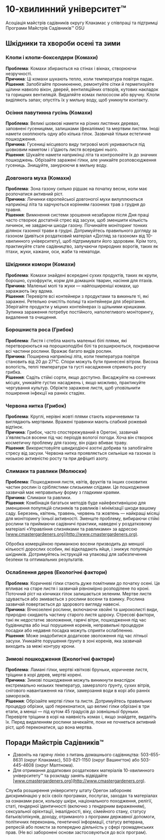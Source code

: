 # 10-хвилинний університет™  
Асоціація майстрів садівників округу Клакамас у співпраці та підтримці  
Програми Майстрів Садівників™ OSU  

## Шкідники та хвороби осені та зими  

### Клопи і клопи-бокселдери (Комахи)  
**Проблема**: Комахи збираються на стінах і вікнах, створюючи незручності.  
**Причина**: Ці комахи шукають тепло, коли температура повітря падає.  
**Рішення**: Запобігайте проникненню, ремонтуйте сітки й герметизуйте щілини навколо вікон, дверей, вентиляційних отворів, кутових накладок та горищних вентиляцій. Видаляйте комах пилососом або вручну. Клопи виділяють запах; опустіть їх у мильну воду, щоб уникнути контакту.  

### Осіння павутинна гусінь (Комахи)  
**Проблема**: Великі шовкові намети на різних листяних деревах, заповнені гусеницями, залишками (фекаліями) та мертвим листям. Іноді намети охоплюють одну або кілька гілок. Зазвичай тільки естетичне пошкодження.  
**Причина**: Гусениці місцевого виду тигрової молі укриваються під шовковим наметом і з'їдають листя всередині нього.  
**Рішення**: Шукайте намети наприкінці літа та контролюйте їх до значних пошкоджень. Обрізайте заражені гілки, але уникайте розповсюдження гусениць. Знищуйте, занурюючи в мильну воду.  

### Довгонога муха (Комахи)  
**Проблема**: Зона газону сильно рідшає на початку весни, коли має розпочатися активний ріст.  
**Причина**: Личинки європейської довгоногої мухи вилуплюються наприкінці літа та харчуються корінням газонних трав з грудня до травня.  
**Рішення**: Вимкнення системи зрошення незабаром після Дня праці часто створює достатній стрес від засухи, щоб зменшити кількість личинок, не завдаючи шкоди газону. Починайте моніторинг тонких ділянок газонної трави в грудні. Дотримуйтесь правильного догляду за газоном (дивіться роздатковий матеріал «Догляд за газоном» від 10-хвилинного університету), щоб підтримувати його здоровим. Крім того, практикуйте стале садівництво, залучаючи природних ворогів, таких як птахи, жуки, кажани, оси, жаби та нематоди.  

### Шкідники комори (Комахи)  
**Проблема**: Комахи знайдені всередині сухих продуктів, таких як крупи, борошно, сухофрукти, корм для домашніх тварин, насіння для птахів.  
**Причина**: Маленькі молі та жуки — найпоширеніші комахи, що заражають їжу вдома.  
**Рішення**: Перевірте всі контейнери з продуктами та викиньте ті, які заражені. Ретельно очистіть полиці та контейнери для зберігання. Зберігайте продукти у міцних контейнерах із щільними кришками. Зупинка зараження потребує постійного, наполегливого моніторингу, видалення та очищення.  

### Борошниста роса (Грибок)  
**Проблема**: Листя і стебла мають маленькі білі плями, які перетворюються на порошкоподібні білі та розширюються, покриваючи всі частини рослини. Вражає багато видів рослин.  
**Причина**: Поширена наприкінці літа, коли температура повітря становить від 20 до 27°C. Спори можуть бути принесені вітром. Висока вологість, теплі температури та густі насадження сприяють росту грибка.  
**Рішення**: Садіть стійкі сорти, якщо доступно. Висаджуйте на сонячних місцях, уникайте густих насаджень і, якщо можливо, практикуйте чергування культур. Обріжте заражене листя, щоб уповільнити поширення інфекції на ранніх стадіях.  

### Червона нитка (Грибок)  
**Проблема**: Круглі, нерівні жовті плями стають коричневими та виглядають мертвими. Вражені травинки мають слабкий рожевий відтінок.  
**Причина**: Грибок, часто спостережуваний в Орегоні, зазвичай з'являється восени під час періодів вологої погоди. Хоча він створює косметичну проблему для газону, він рідко вбиває траву.  
**Рішення**: Використовуйте швидкодіючі азотні добрива та запобігайте стресу від засухи. Червона нитка проявляється сильніше на газонах із низькою активністю росту та при дефіциті азоту.  

### Слимаки та равлики (Молюски)  
**Проблема**: Пошкодження листя, квітів, фруктів та інших соковитих частин рослин із сріблястими слизькими слідами. Це пошкодження зазвичай має неправильну форму з гладкими краями.  
**Причина**: Слимаки та равлики.  
**Рішення**: Комбінація багатьох методів буде найефективнішою для зменшення популяцій слизняків та равликів і мінімізації шкоди вашому саду. Березень, квітень, травень, червень та жовтень — найкращі місяці для моніторингу їхньої активності. Зменште проблему, вибираючи стійкі рослини та приймаючи садівничі практики, наведені у роздатковому матеріалі «Управління слизняками та равликами» за адресою [www.cmastergardeners.org](http://www.cmastergardeners.org).  

Обробка комерційною приманкою восени призводить до меншої кількості дорослих особин, які відкладають яйця, і знижує популяцію шкідників. Дотримуйтесь інструкцій на упаковці для забезпечення безпеки та оптимальних результатів.  

### Ослаблення дерев (Екологічні фактори)  
**Проблема**: Коричневі гілки стають дуже помітними до початку осені. Це впливає на старе листя і зазвичай рівномірно розподілене по кроні. Поточний ріст на кінчиках гілок залишається зеленим. Мертве листя здувається або змивається з рослини восени та взимку. Рослина зазвичай повертається до здорового вигляду навесні.  
**Причина**: Вічнозелені рослини, включаючи хвойні та широколисті види, природно скидають частину старого листя щороку. Стресові фактори, такі як недостатнє зволоження, гарячі вітри, пошкодження під час будівництва або інші порушення коренів, неправильні процедури посадки або недавня посадка можуть сприяти ослабленню.  
**Рішення**: Може знадобитися додаткове зволоження під час літньої засухи. Уникайте порушення ґрунту в зоні коренів, яка зазвичай виходить за межі контуру крони.  

### Зимові пошкодження (Екологічні фактори)  
**Проблема**: Ламані гілки, мертві квіткові бруньки, коричневе листя, тріщини в корі дерев, мертві корені.  
**Причина**: Зимові пошкодження можуть виникнути внаслідок екстремально низьких температур, замерзлого ґрунту, сухих вітрів, снігового навантаження на гілки, замерзання води в корі або ранніх заморозків.  
**Рішення**: Обрізайте мертві гілки та листя. Дотримуйтесь правильних процедур обрізки, щоб переконатися, що великі гілки обрізані в три етапи, а менші — під кутом 45 градусів до зовнішньої бруньки. Перевірте тріщини в корі на наявність комах і, якщо знайдете, видаліть їх. Перед видаленням рослини зачекайте, поки не почнеться активний ріст, щоб переконатися, що вона мертва.  

## Поради Майстрів Садівників™  
- Дзвоніть на гарячу лінію з питань домашнього садівництва: 503-655-8631 (округ Клакамас), 503-821-1150 (округ Вашингтон) або 503-445-4608 (округ Малтнома).  
- Для отримання додаткових роздаткових матеріалів 10-хвилинного університету™ та розкладу занять відвідайте [www.cmastergardeners.org](http://www.cmastergardeners.org).  

Служба розширення університету штату Орегон забороняє дискримінацію у всіх своїх програмах, послугах, заходах та матеріалах за ознаками раси, кольору шкіри, національного походження, релігії, статі, гендерної ідентичності (включно з гендерним вираженням), сексуальної орієнтації, інвалідності, віку, сімейного стану, статусу батьків/опікунів, доходу, отриманого з програми державної допомоги, політичних переконань, генетичної інформації, статусу ветерана, репресій або помсти за попередню діяльність у сфері громадянських прав. (Не всі заборонені основи застосовуються до всіх програм).